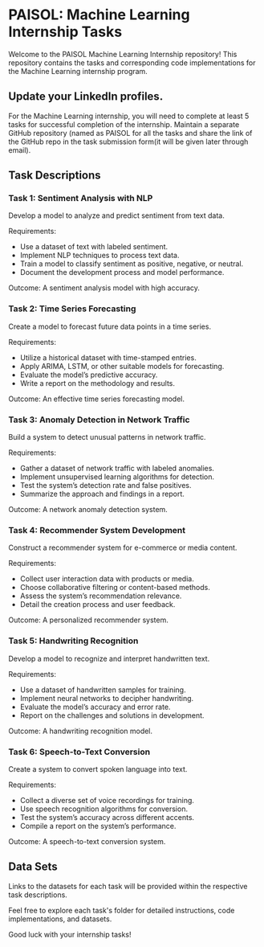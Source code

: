 
# PAISOL: Machine Learning Internship Tasks

Welcome to the PAISOL Machine Learning Internship repository! This repository contains the tasks and corresponding code implementations for the Machine Learning internship program.

## Update your LinkedIn profiles.

For the Machine Learning internship, you will need to complete at least 5 tasks for successful completion of the internship. Maintain a separate GitHub repository (named as PAISOL for all the tasks and share the link of the GitHub repo in the task submission form(it will be given later through email).

## Task Descriptions

### Task 1: Sentiment Analysis with NLP

Develop a model to analyze and predict sentiment from text data.

Requirements:
- Use a dataset of text with labeled sentiment.
- Implement NLP techniques to process text data.
- Train a model to classify sentiment as positive, negative, or neutral.
- Document the development process and model performance.

Outcome: A sentiment analysis model with high accuracy.

### Task 2: Time Series Forecasting

Create a model to forecast future data points in a time series.

Requirements:
- Utilize a historical dataset with time-stamped entries.
- Apply ARIMA, LSTM, or other suitable models for forecasting.
- Evaluate the model’s predictive accuracy.
- Write a report on the methodology and results.

Outcome: An effective time series forecasting model.

### Task 3: Anomaly Detection in Network Traffic

Build a system to detect unusual patterns in network traffic.

Requirements:
- Gather a dataset of network traffic with labeled anomalies.
- Implement unsupervised learning algorithms for detection.
- Test the system’s detection rate and false positives.
- Summarize the approach and findings in a report.

Outcome: A network anomaly detection system.

### Task 4: Recommender System Development

Construct a recommender system for e-commerce or media content.

Requirements:
- Collect user interaction data with products or media.
- Choose collaborative filtering or content-based methods.
- Assess the system’s recommendation relevance.
- Detail the creation process and user feedback.

Outcome: A personalized recommender system.

### Task 5: Handwriting Recognition

Develop a model to recognize and interpret handwritten text.

Requirements:
- Use a dataset of handwritten samples for training.
- Implement neural networks to decipher handwriting.
- Evaluate the model’s accuracy and error rate.
- Report on the challenges and solutions in development.

Outcome: A handwriting recognition model.

### Task 6: Speech-to-Text Conversion

Create a system to convert spoken language into text.

Requirements:
- Collect a diverse set of voice recordings for training.
- Use speech recognition algorithms for conversion.
- Test the system’s accuracy across different accents.
- Compile a report on the system’s performance.

Outcome: A speech-to-text conversion system.

## Data Sets

Links to the datasets for each task will be provided within the respective task descriptions.

Feel free to explore each task's folder for detailed instructions, code implementations, and datasets.

Good luck with your internship tasks!

